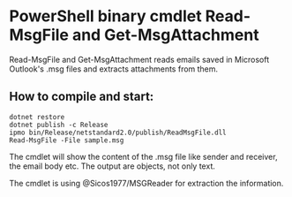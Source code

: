 PowerShell binary cmdlet Read-MsgFile and Get-MsgAttachment
===========================================================

Read-MsgFile and Get-MsgAttachment reads emails saved in Microsoft Outlook's .msg files and extracts attachments from them.


How to compile and start:
-------------------------

```
dotnet restore
dotnet publish -c Release
ipmo bin/Release/netstandard2.0/publish/ReadMsgFile.dll
Read-MsgFile -File sample.msg 
```

The cmdlet will show the content of the .msg file like sender and receiver, the email body etc. The output are objects, not only text.

The cmdlet is using @Sicos1977/MSGReader for extraction the information. 
